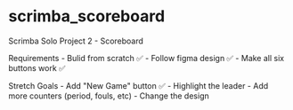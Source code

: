 # scrimba_scoreboard
Scrimba Solo Project 2 - Scoreboard

Requirements
    - Bulid from scratch ✅
    - Follow figma design ✅
    - Make all six buttons work ✅

Stretch Goals
    - Add "New Game" button ✅
    - Highlight the leader
    - Add more counters (period, fouls, etc)
    - Change the design